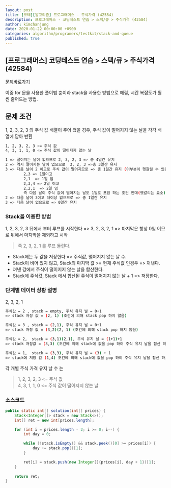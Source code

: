 ```yaml
---
layout: post
title: [코테][알고리즘] 프로그래머스 - 주식가격 (42584)
description: 프로그래머스 - 코딩테스트 연습 > 스택/큐 > 주식가격 (42584)
author: kimchanjung
date: 2020-01-22 00:00:00 +0900
categories: algorithm/programers/testkit/stack-and-queue
published: true
---
```


## [프로그래머스] 코딩테스트 연습 > 스택/큐 > 주식가격 (42584)
[문제바로가기](https://programmers.co.kr/learn/courses/30/lessons/42584)

이중 for 문을 사용한 풀이법 뿐이라 stack을 사용한 방법으로 해결, 시간 복잡도가 훨씬 줄어드는 방법.


## 문제 조건
1, 2, 3, 2, 3 의 주식 값 배열이 주어 졌을 경우, 주식 값이 떨어지지 않는 날을 각각 배열에 담아 반환

```bash
1, 2, 3, 2, 3 <= 주식 값
4, 3, 1, 1, 0 <= 주식 값이 떨어지지 않는 날

1 => 떨이지는 날이 없으므로 2, 3, 2, 3 => 총 4일간 유지
2 => 역시 떨어지는 날이 없으므로  3, 2, 3 =>총 3일간 유지
3 => 다음 날이 2 이므로 주식 값이 떨어지므로 => 총 1일간 유지 (이부분이 헷갈릴 수 있음)
        2,3 => 1일이고
        2,1  => 1일 임
        2,3,4 => 2일 이고
        2,2,1  => 2일 임
        즉 다음 날이 주식 값이 떨어지는 날도 1일로 포함 하는 조건 인데(헷갈리는 요소)
2 => 다음 날이 3이고 더이상 없으므로 => 총 1일간 유지
3 => 다음 날이 없으므로 => 0일간 유지
```
### Stack을 이용한 방법
1, 2, 3, 2, 3 뒤에서 부터 루프를 시작한다 => 3, 2, 3, 2, 1 => 마지막은 항상 0일 이므로 뒤에서 마지막을 제외하고 시작 
> 즉 2, 3, 2, 1 를 루프 돌린다.

- Stack에는 두 값을 저장한다 => 주식값, 떨어지지 않는 날 수.  
- Stack이 비어 있지 않고, Stack의 마지막 값 >= 현재 주식값 인경우 => 꺼낸다.  
- 꺼낸 값에서 주식이 떨이지지 않는 날을 합산한다.  
- Stack에 주식값, Stack 에서 합산된 주식이 떨어지지 않는 날 + 1 => 저장한다.  

### 단계별 데이터 상황 설명
2, 3, 2, 1

```bash
주식값 = 2 , stack = empty, 주식 유지 날 = 0+1 
=> stack 저장 값 = (2, 1) (조건에 의해 stack pop 하지 않음)

주식값 = 3 , stack = (2,1), 주식 유지 날 = 0+1 
=> stack 저장 값 = (3,2)(2, 1) (조건에 의해 stack pop 하지 않음)

주식값 = 2,  stack = (3,1)(2,1), 주식 유지 날 = (1+1)+1 
=> stack 저장값 = (3,3) (조건에 의해 stack에 값을 pop 하여 주식 유지 날을 합산 하고 +1 하여 저장함)

주식값 = 1,  stack = (3,3), 주식 유지 날 = (3) + 1
=> stack에 저장 값 (1,4) 조건에 의해 stack에 값을 pop 하여 주식 유지 날을 합산 하고 +1 하여 저장함)
```

각 개별 주식 가격 유지 날 수 는
> 1, 2, 3, 2, 3 <= 주식 값  
> 4, 3, 1, 1, 0 <= 주식 값이 떨어지지 않는 날

### 소스코드
```java
public static int[] solution(int[] prices) {
    Stack<Integer[]> stack = new Stack<>();
    int[] ret = new int[prices.length];

    for (int i = prices.length - 2; i >= 0; i--) {
        int day = 0;

        while (!stack.isEmpty() && stack.peek()[0] >= prices[i]) {
            day += stack.pop()[1];
        }

        ret[i] = stack.push(new Integer[]{prices[i], day + 1})[1];
    }
    
    return ret;
}
```
